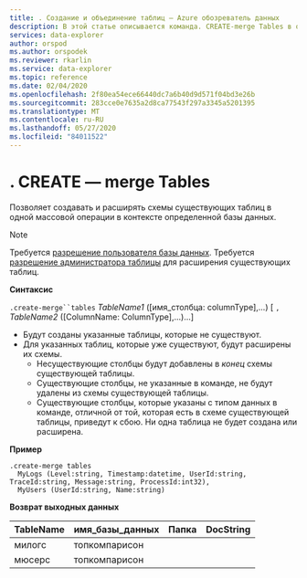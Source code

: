 ```yaml
---
title: . Создание и объединение таблиц — Azure обозреватель данных
description: В этой статье описывается команда. CREATE-merge Tables в обозреватель данных Azure.
services: data-explorer
author: orspod
ms.author: orspodek
ms.reviewer: rkarlin
ms.service: data-explorer
ms.topic: reference
ms.date: 02/04/2020
ms.openlocfilehash: 2f80ea54ece66440dc7a6b40d9d571f04bd3e26b
ms.sourcegitcommit: 283cce0e7635a2d8ca77543f297a3345a5201395
ms.translationtype: MT
ms.contentlocale: ru-RU
ms.lasthandoff: 05/27/2020
ms.locfileid: "84011522"
---
```

# <a name="create-merge-tables"></a>. CREATE — merge Tables

Позволяет создавать и расширять схемы существующих таблиц в одной массовой операции в контексте определенной базы данных.

> [!NOTE]
> Требуется [разрешение пользователя базы данных](../management/access-control/role-based-authorization.md).
> Требуется [разрешение администратора таблицы](../management/access-control/role-based-authorization.md) для расширения существующих таблиц.

**Синтаксис**

`.create-merge``tables` *TableName1* ([имя_столбца: columnType],...) [ `,` *TableName2* ([ColumnName: ColumnType],...)...]

* Будут созданы указанные таблицы, которые не существуют.
* Для указанных таблиц, которые уже существуют, будут расширены их схемы.
    * Несуществующие столбцы будут добавлены в _конец_ схемы существующей таблицы.
    * Существующие столбцы, не указанные в команде, не будут удалены из схемы существующей таблицы.
    * Существующие столбцы, которые указаны с типом данных в команде, отличной от той, которая есть в схеме существующей таблицы, приведут к сбою. Ни одна таблица не будет создана или расширена.

**Пример**

```kusto
.create-merge tables 
  MyLogs (Level:string, Timestamp:datetime, UserId:string, TraceId:string, Message:string, ProcessId:int32),
  MyUsers (UserId:string, Name:string)
```

**Возврат выходных данных**

| TableName | имя_базы_данных  | Папка | DocString |
|-----------|---------------|--------|-----------|
| милогс    | топкомпарисон |        |           |
| мюсерс   | топкомпарисон |        |           |
